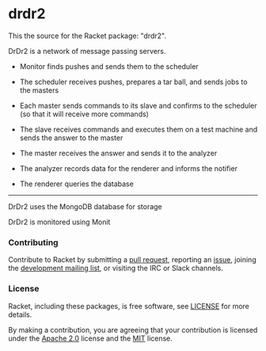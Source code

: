 # drdr2

This the source for the Racket package: "drdr2".

DrDr2 is a network of message passing servers.

- Monitor finds pushes and sends them to the scheduler

- The scheduler receives pushes, prepares a tar ball, and sends
  jobs to the masters

- Each master sends commands to its slave and confirms to the scheduler
  (so that it will receive more commands) 

- The slave receives commands and executes them on a test machine
  and sends the answer to the master

- The master receives the answer and sends it to the analyzer

- The analyzer records data for the renderer and informs the notifier

- The renderer queries the database

----

DrDr2 uses the MongoDB database for storage

DrDr2 is monitored using Monit


### Contributing

Contribute to Racket by submitting a [pull request], reporting an
[issue], joining the [development mailing list], or visiting the
IRC or Slack channels.

### License

Racket, including these packages, is free software, see [LICENSE]
for more details.

By making a contribution, you are agreeing that your contribution
is licensed under the [Apache 2.0] license and the [MIT] license.

[MIT]: https://github.com/racket/racket/blob/master/racket/src/LICENSE-MIT.txt
[Apache 2.0]: https://www.apache.org/licenses/LICENSE-2.0.txt
[pull request]: https://github.com/racket/drdr2/pulls
[issue]: https://github.com/racket/drdr2/issues
[development mailing list]: https://lists.racket-lang.org
[LICENSE]: LICENSE


